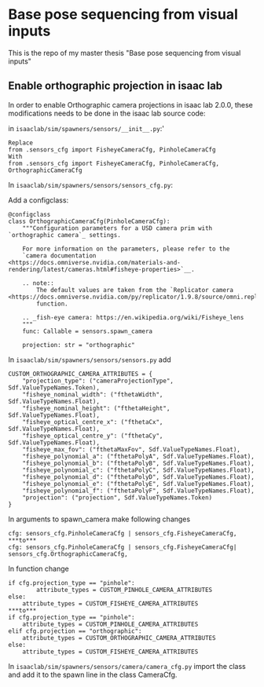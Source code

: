 # Base pose sequencing from visual inputs
This is the repo of my master thesis "Base pose sequencing from visual inputs"


## Enable orthographic projection in isaac lab
In order to enable Orthographic camera projections in isaac lab 2.0.0, these modifications needs to be done in the isaac lab source code:

in `isaaclab/sim/spawners/sensors/__init__.py`:'
```
Replace
from .sensors_cfg import FisheyeCameraCfg, PinholeCameraCfg
With
from .sensors_cfg import FisheyeCameraCfg, PinholeCameraCfg, OrthographicCameraCfg
```

In `isaaclab/sim/spawners/sensors/sensors_cfg.py`:

Add a configclass:
```
@configclass
class OrthographicCameraCfg(PinholeCameraCfg):
    """Configuration parameters for a USD camera prim with `orthographic camera`_ settings.

    For more information on the parameters, please refer to the
    `camera documentation <https://docs.omniverse.nvidia.com/materials-and-rendering/latest/cameras.html#fisheye-properties>`__.

    .. note::
        The default values are taken from the `Replicator camera <https://docs.omniverse.nvidia.com/py/replicator/1.9.8/source/omni.replicator.core/docs/API.html#omni.replicator.core.create.camera>`__
        function.

    .. _fish-eye camera: https://en.wikipedia.org/wiki/Fisheye_lens
    """
    func: Callable = sensors.spawn_camera

    projection: str = "orthographic"
```

In `isaaclab/sim/spawners/sensors/sensors.py` add

```
CUSTOM_ORTHOGRAPHIC_CAMERA_ATTRIBUTES = {
    "projection_type": ("cameraProjectionType", Sdf.ValueTypeNames.Token),
    "fisheye_nominal_width": ("fthetaWidth", Sdf.ValueTypeNames.Float),
    "fisheye_nominal_height": ("fthetaHeight", Sdf.ValueTypeNames.Float),
    "fisheye_optical_centre_x": ("fthetaCx", Sdf.ValueTypeNames.Float),
    "fisheye_optical_centre_y": ("fthetaCy", Sdf.ValueTypeNames.Float),
    "fisheye_max_fov": ("fthetaMaxFov", Sdf.ValueTypeNames.Float),
    "fisheye_polynomial_a": ("fthetaPolyA", Sdf.ValueTypeNames.Float),
    "fisheye_polynomial_b": ("fthetaPolyB", Sdf.ValueTypeNames.Float),
    "fisheye_polynomial_c": ("fthetaPolyC", Sdf.ValueTypeNames.Float),
    "fisheye_polynomial_d": ("fthetaPolyD", Sdf.ValueTypeNames.Float),
    "fisheye_polynomial_e": ("fthetaPolyE", Sdf.ValueTypeNames.Float),
    "fisheye_polynomial_f": ("fthetaPolyF", Sdf.ValueTypeNames.Float),
    "projection": ("projection", Sdf.ValueTypeNames.Token)
}
```
In arguments to spawn_camera make following changes
```
cfg: sensors_cfg.PinholeCameraCfg | sensors_cfg.FisheyeCameraCfg,
***to***
cfg: sensors_cfg.PinholeCameraCfg | sensors_cfg.FisheyeCameraCfg| sensors_cfg.OrthographicCameraCfg,
```
In function change
```
if cfg.projection_type == "pinhole":
        attribute_types = CUSTOM_PINHOLE_CAMERA_ATTRIBUTES
else:
    attribute_types = CUSTOM_FISHEYE_CAMERA_ATTRIBUTES
***to***
if cfg.projection_type == "pinhole":
    attribute_types = CUSTOM_PINHOLE_CAMERA_ATTRIBUTES
elif cfg.projection == "orthographic":
    attribute_types = CUSTOM_ORTHOGRAPHIC_CAMERA_ATTRIBUTES
else:
    attribute_types = CUSTOM_FISHEYE_CAMERA_ATTRIBUTES
```


In `isaaclab/sim/spawners/sensors/camera/camera_cfg.py` import the class and add it to the spawn line in the class CameraCfg. 
